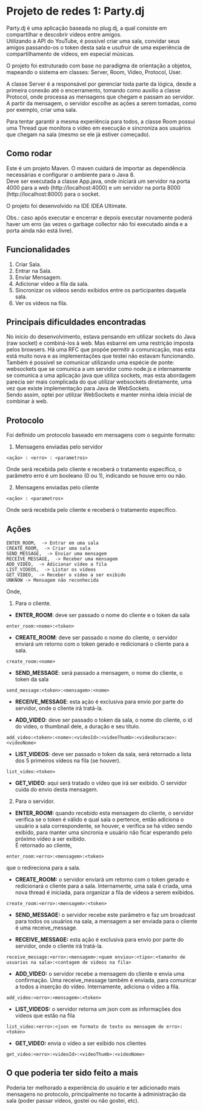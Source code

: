 # Projeto de redes 1: Party.dj

Party.dj é uma aplicação baseada no plug.dj, a qual consiste em compartilhar e descobrir vídeos entre amigos.  
Utilizando a API do YouTube, é possível criar uma sala, convidar seus amigos passando-os o token desta sala e usufruir de uma experiência de compartilhamento de vídeos, em especial músicas.

O projeto foi estruturado com base no paradigma de orientação a objetos, mapeando o sistema em classes: Server, Room, Video, Protocol, User. 

A classe Server é a responsável por gerenciar toda parte da lógica, desde a primeira conexão até o encerramento, tomando como auxilio a classe Protocol, onde processa as mensagens que chegam e passam ao servidor. A partir da mensagem, o servidor escolhe as ações a serem tomadas, como por exemplo, criar uma sala.  

Para tentar garantir a mesma experiência para todos, a classe Room possui uma Thread que monitora o vídeo em execução e sincroniza aos usuários que chegam na sala (mesmo se ele já estiver começado). 

## Como rodar

Este é um projeto Maven. O maven cuidará de importar as dependência necessárias e configurar o ambiente para o Java 8.  
Deve ser executada a classe App.java, onde iniciará um servidor na porta 4000 para a web (http://localhost:4000) e um servidor na porta 8000 (http://localhost:8000) para o socket.  

O projeto foi desenvolvido na IDE IDEA Ultimate.  

Obs.: caso após executar e encerrar e depois executar novamente poderá haver um erro (as vezes o garbage collector não foi executado ainda e a porta ainda não está livre).  

## Funcionalidades

1. Criar Sala. 
2. Entrar na Sala. 
3. Enviar Mensagem. 
4. Adicionar vídeo a fila da sala. 
5. Sincronizar os vídeos sendo exibidos entre os participantes daquela sala. 
6. Ver os vídeos na fila.      

## Principais dificuldades encontradas

No início do desenvolvimento, estava pensando em utilizar sockets do Java (raw socket) e combiná-los à web. Mas esbarrei em uma restrição imposta pelos browsers. Há uma RFC que propõe permitir a comunicação, mas esta está muito nova e as implementações que testei não estavam funcionando.  
Também é possível se comunicar utilizando uma espécie de ponte: websockets que se comunica a um servidor como node.js e internamente se comunica a uma aplicação java que utiliza sockets, mas esta abordagem parecia ser mais complicada do que utilizar websockets diretamente, uma vez que existe implementação para Java de WebSockets.  
Sendo assim, optei por utilizar WebSockets e manter minha ideia inicial de combinar à web.

## Protocolo

Foi definido um protocolo baseado em mensagens com o seguinte formato:  

1. Mensagens enviadas pelo servidor  

`<ação> : <erro> : <parametros>`  

Onde será recebida pelo cliente e receberá o tratamento específico, o parâmetro erro é um booleano (0 ou 1), indicando se houve erro ou não.  

2. Mensagens enviadas pelo cliente  

`<ação> : <parametros> ` 

Onde será recebida pelo cliente e receberá o tratamento específico.

## Ações

    ENTER_ROOM,  -> Entrar em uma sala
    CREATE_ROOM,  -> Criar uma sala
    SEND_MESSAGE,  -> Enviar uma mensagem
    RECEIVE_MESSAGE,  -> Receber uma mensagem
    ADD_VIDEO,  -> Adicionar vídeo a fila
    LIST_VIDEOS,  -> Listar os vídeos
    GET_VIDEO,  -> Receber o vídeo a ser exibido
    UNKNOW -> Mensagem não reconhecida
   
Onde, 

1. Para o cliente. 

  * **ENTER_ROOM**: deve ser passado o nome do cliente e o token da sala
  
  `enter_room:<nome>:<token>`
  
  * **CREATE_ROOM**: deve ser passado o nome do cliente, o servidor enviará um retorno com o token gerado e redicionará o cliente para a sala.
  
  `create_room:<nome>`
  
  * **SEND_MESSAGE**: será passado a mensagem, o nome do cliente, o token da sala
  
  `send_message:<token>:<mensagem>:<nome>`
  
  * **RECEIVE_MESSAGE**: esta ação é exclusiva para envio por parte do servidor, onde o cliente irá tratá-la.
  
  * **ADD_VIDEO**: deve ser passado o token da sala, o nome do cliente, o id do vídeo, o thumbnail dele, a duração e seu título.
  
  `add_video:<token>:<nome>:<videoId>:<videoThumb>:<videoDuracao>:<videoNome>`
  
  * **LIST_VIDEOS**: deve ser passado o token da sala, será retornado a lista dos 5 primeiros vídeos na fila (se houver).  
  
  `list_video:<token>`
  
  * **GET_VIDEO**: aqui será tratado o vídeo que irá ser exibido. O servidor cuida do envio desta mensagem.  
  
2. Para o servidor.  

 * **ENTER_ROOM:** quando recebido esta mensagem do cliente, o servidor verifica se o token é válido e qual sala o pertence, então adiciona o usuário a sala correspondente, se houver, e verifica se há vídeo sendo exibido, para manter uma sincronia e usuário não ficar esperando pelo próximo vídeo a ser exibido.  
  É retornado ao cliente,
  
  `enter_room:<erro>:<mensagem>:<token>`
  
  que o redireciona para a sala.
  
 * **CREATE_ROOM:** o servidor enviará um retorno com o token gerado e redicionará o cliente para a sala. Internamente, uma sala é criada, uma nova thread é iniciada, para organizar a fila de vídeos a serem exibidos.  
  
  `create_room:<erro>:<mensagem>:<token>`
  
 * **SEND_MESSAGE:** o servidor recebe este parâmetro e faz um broadcast para todos os usuários na sala, a mensagem a ser enviada para o cliente é uma receive_message.  
  
 * **RECEIVE_MESSAGE:** esta ação é exclusiva para envio por parte do servidor, onde o cliente irá tratá-la.
  
  `receive_message:<erro>:<mensagem>:<quem enviou>:<tipo>:<tamanho de usuarios na sala>:<contagem de videos na fila>`
  
 * **ADD_VIDEO:** o servidor recebe a mensagem do cliente e envia uma confirmação. Uma receive_message também é enviada, para comunicar a todos a inserção do vídeo. Internamente, adiciona o vídeo a fila.  
  
  `add_video:<erro>:<mensagem>:<token>`
  
 * **LIST_VIDEOS:** o servidor retorna um json com as informações dos vídeos que estão na fila 
  
  `list_video:<erro>:<json em formato de texto ou mensagem de erro>:<token>`
  
 * **GET_VIDEO:** envia o vídeo a ser exibido nos clientes
  
  `get_video:<erro>:<videoId>:<videoThumb>:<videoNome>`
 
 ## O que poderia ter sido feito a mais
 
Poderia ter melhorado a experiência do usuário e ter adicionado mais mensagens no protocolo, principalmente no tocante à administração da sala (poder passar vídeos, gostei ou não gostei, etc).  
